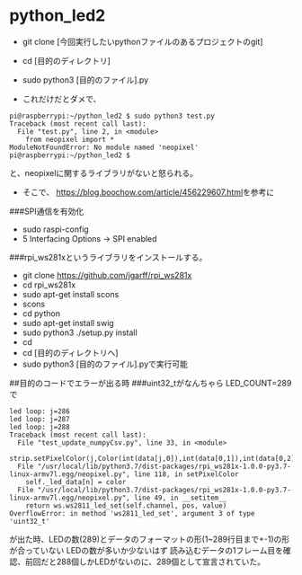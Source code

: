 # python_led2

- git clone [今回実行したいpythonファイルのあるプロジェクトのgit]
- cd [目的のディレクトリ]
- sudo python3 [目的のファイル].py


- これだけだとダメで、
```
pi@raspberrypi:~/python_led2 $ sudo python3 test.py
Traceback (most recent call last):
  File "test.py", line 2, in <module>
    from neopixel import *
ModuleNotFoundError: No module named 'neopixel'
pi@raspberrypi:~/python_led2 $ 
```


と、neopixelに関するライブラリがないと怒られる。


- そこで、 <https://blog.boochow.com/article/456229607.html>を参考に


###SPI通信を有効化
- sudo raspi-config
- 5 Interfacing Options -> SPI enabled

 
###rpi_ws281xというライブラリをインストールする。
- git clone https://github.com/jgarff/rpi_ws281x 
- cd rpi_ws281x
- sudo apt-get install scons
- scons
- cd python
- sudo apt-get install swig
- sudo python3 ./setup.py install
- cd
- cd [目的のディレクトリへ]
- sudo python3 [目的のファイル].pyで実行可能

##目的のコードでエラーが出る時
###uint32_tがなんちゃら
LED_COUNT=289で
```
led loop: j=286
led loop: j=287
led loop: j=288
Traceback (most recent call last):
  File "test_update_numpyCsv.py", line 33, in <module>
    strip.setPixelColor(j,Color(int(data[j,0]),int(data[0,1]),int(data[0,2])))
  File "/usr/local/lib/python3.7/dist-packages/rpi_ws281x-1.0.0-py3.7-linux-armv7l.egg/neopixel.py", line 118, in setPixelColor
    self._led_data[n] = color
  File "/usr/local/lib/python3.7/dist-packages/rpi_ws281x-1.0.0-py3.7-linux-armv7l.egg/neopixel.py", line 49, in __setitem__
    return ws.ws2811_led_set(self.channel, pos, value)
OverflowError: in method 'ws2811_led_set', argument 3 of type 'uint32_t'
```
が出た時、LEDの数(289)とデータのフォーマットの形(1~289行目まで+-1)の形が合っていない
LEDの数が多いか少ないはず
読み込むデータの1フレーム目を確認、前回だと288個しかLEDがないのに、289個として宣言されていた。

